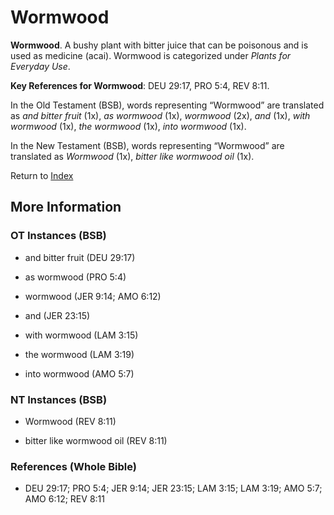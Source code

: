 # Wormwood
**Wormwood**. 
A bushy plant with bitter juice that can be poisonous and is used as medicine (acai). 
Wormwood is categorized under _Plants for Everyday Use_. 


**Key References for Wormwood**: 
DEU 29:17, PRO 5:4, REV 8:11. 


In the Old Testament (BSB), words representing “Wormwood” are translated as 
*and bitter fruit* (1x), *as wormwood* (1x), *wormwood* (2x), *and* (1x), *with wormwood* (1x), *the wormwood* (1x), *into wormwood* (1x). 


In the New Testament (BSB), words representing “Wormwood” are translated as 
*Wormwood* (1x), *bitter like wormwood oil* (1x). 


Return to [Index](00-Index.md)

## More Information

### OT Instances (BSB)

* and bitter fruit (DEU 29:17)

* as wormwood (PRO 5:4)

* wormwood (JER 9:14; AMO 6:12)

* and (JER 23:15)

* with wormwood (LAM 3:15)

* the wormwood (LAM 3:19)

* into wormwood (AMO 5:7)



### NT Instances (BSB)

* Wormwood (REV 8:11)

* bitter like wormwood oil (REV 8:11)



### References (Whole Bible)

* DEU 29:17; PRO 5:4; JER 9:14; JER 23:15; LAM 3:15; LAM 3:19; AMO 5:7; AMO 6:12; REV 8:11




